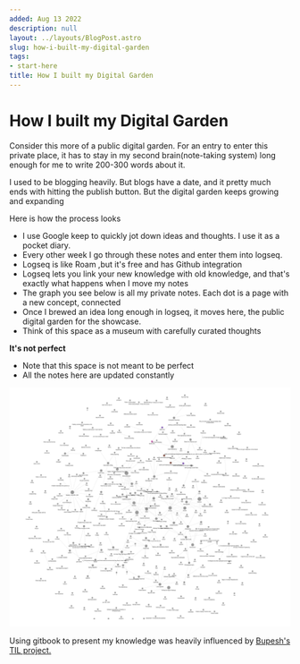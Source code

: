 ```yaml
---
added: Aug 13 2022
description: null
layout: ../layouts/BlogPost.astro
slug: how-i-built-my-digital-garden
tags:
- start-here
title: How I built my Digital Garden
---
```


# How I built my Digital Garden

Consider this more of a public digital garden. For an entry to enter this private place, it has to stay in my second brain(note-taking system) long enough for me to write 200-300 words about it.

I used to be blogging heavily. But blogs have a date, and it pretty much ends with hitting the publish button. But the digital garden keeps growing and expanding

Here is how the process looks

* I use Google keep to quickly jot down ideas and thoughts. I use it as a pocket diary.
* Every other week I go through these notes and enter them into logseq.
* Logseq is like Roam ,but it's free and has Github integration
* Logseq lets you link your new knowledge with old knowledge, and that's exactly what happens when I move my notes
* The graph you see below is all my private notes. Each dot is a page with a new concept, connected
* Once I brewed an idea long enough in logseq, it moves here, the public digital garden for the showcase.
* Think of this space as a museum with carefully curated thoughts

**It's not perfect**

* Note that this space is not meant to be perfect
* All the notes here are updated constantly

![The knowledge graph from logseq](<../.gitbook/assets/image (2) (2).png>)



Using gitbook to present my knowledge was heavily influenced by [Bupesh's TIL project.](https://til.bhupesh.me/)